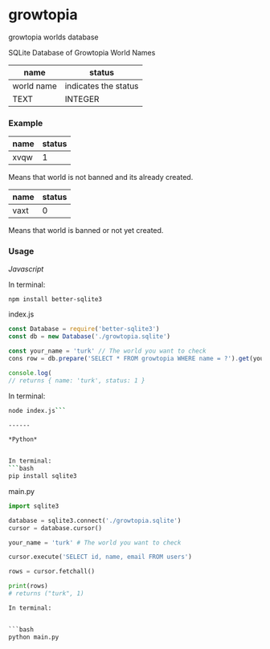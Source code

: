 # growtopia
growtopia worlds database


SQLite Database of Growtopia World Names


| name | status    |
|------|-----------|
| world name | indicates the status |
| TEXT | INTEGER |

### Example
| name | status    |
|------|-----------|
| xvqw | 1 |

Means that world is not banned and its already created.


| name | status    |
|------|-----------|
| vaxt | 0 |

Means that world is banned or not yet created.

### Usage

*Javascript* 


In terminal:

```bash
npm install better-sqlite3
```

index.js

```js
const Database = require('better-sqlite3')
const db = new Database('./growtopia.sqlite')

const your_name = 'turk' // The world you want to check
cons row = db.prepare('SELECT * FROM growtopia WHERE name = ?').get(your_world_name);

console.log(
// returns { name: 'turk', status: 1 }
```

In terminal:

```bash
node index.js```

------

*Python*


In terminal:
```bash
pip install sqlite3
```

main.py

```python
import sqlite3

database = sqlite3.connect('./growtopia.sqlite')
cursor = database.cursor()

your_name = 'turk' # The world you want to check

cursor.execute('SELECT id, name, email FROM users')

rows = cursor.fetchall()

print(rows)
# returns ("turk", 1)

In terminal:


```bash
python main.py
```


